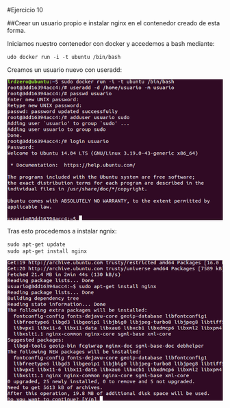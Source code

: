 #Ejercicio 10

##Crear un usuario propio e instalar nginx en el contenedor creado de esta forma.

Iniciamos nuestro contenedor con docker y accedemos a bash mediante:

    udo docker run -i -t ubuntu /bin/bash
    
Creamos un usuario nuevo con useradd:

![](snapshot17.png)

Tras esto procedemos a instalar ngnix:

    sudo apt-get update
    sudo apt-get install nginx

![](snapshot18.png)